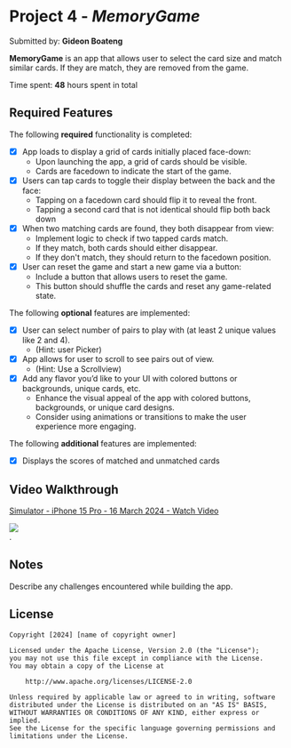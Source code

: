 # 

# Project 4 - *MemoryGame*

Submitted by: **Gideon Boateng**

**MemoryGame** is an app that allows user to select the card size and match similar cards. If they are match, they are removed from the game. 

Time spent: **48** hours spent in total

## Required Features

The following **required** functionality is completed:

- [X] App loads to display a grid of cards initially placed face-down:
  - Upon launching the app, a grid of cards should be visible.
  - Cards are facedown to indicate the start of the game.
- [X] Users can tap cards to toggle their display between the back and the face: 
  - Tapping on a facedown card should flip it to reveal the front.
  - Tapping a second card that is not identical should flip both back down
- [X] When two matching cards are found, they both disappear from view:
  - Implement logic to check if two tapped cards match.
  - If they match, both cards should either disappear.
  - If they don't match, they should return to the facedown position.
- [X] User can reset the game and start a new game via a button:
  - Include a button that allows users to reset the game.
  - This button should shuffle the cards and reset any game-related state.
 
The following **optional** features are implemented:

- [X] User can select number of pairs to play with (at least 2 unique values like 2 and 4).
  * (Hint: user Picker)
- [X] App allows for user to scroll to see pairs out of view.
  * (Hint: Use a Scrollview)
- [X] Add any flavor you’d like to your UI with colored buttons or backgrounds, unique cards, etc. 
  * Enhance the visual appeal of the app with colored buttons, backgrounds, or unique card designs.
  * Consider using animations or transitions to make the user experience more engaging.

The following **additional** features are implemented:

- [X] Displays the scores of matched and unmatched cards 

## Video Walkthrough

<div>
    <a href="https://www.loom.com/share/1f2dc695c7e849cab153668ea0f8368c">
      <p>Simulator - iPhone 15 Pro - 16 March 2024 - Watch Video</p>
    </a>
    <a href="https://www.loom.com/share/1f2dc695c7e849cab153668ea0f8368c">
      <img style="max-width:300px;" src="https://cdn.loom.com/sessions/thumbnails/1f2dc695c7e849cab153668ea0f8368c-with-play.gif">
    </a>
  </div>.

## Notes

Describe any challenges encountered while building the app.

## License

    Copyright [2024] [name of copyright owner]

    Licensed under the Apache License, Version 2.0 (the "License");
    you may not use this file except in compliance with the License.
    You may obtain a copy of the License at

        http://www.apache.org/licenses/LICENSE-2.0

    Unless required by applicable law or agreed to in writing, software
    distributed under the License is distributed on an "AS IS" BASIS,
    WITHOUT WARRANTIES OR CONDITIONS OF ANY KIND, either express or implied.
    See the License for the specific language governing permissions and
    limitations under the License.
